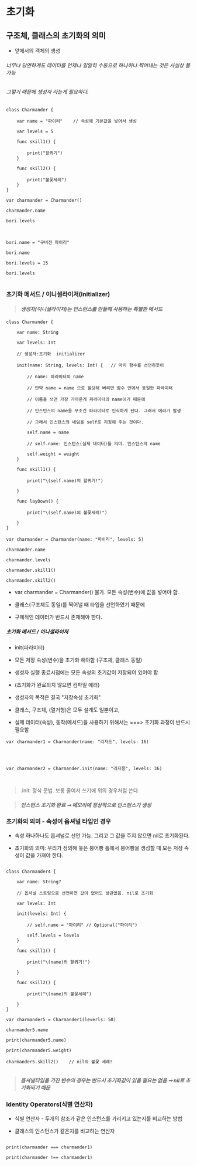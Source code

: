 # 초기화

## 구조체, 클래스의 초기화의 의미

- 앞에서의 객체의 생성

###### 너무나 당연하게도 데이터를 언제나 일일히 수동으로 하나하나 찍어내는 것은 사실상 불가능

###### 그렇기 때문에 생성자 라는게 필요하다.

```
class Charmander {

    var name = "파이리"    // 속성에 기본값을 넣어서 생성

    var levels = 5

    func skill1() {

        print("할퀴기")
    }

    func skill2() {

        print("불꽃세례")
    }
}

var charmander = Charmander()

charmander.name

bori.levels



bori.name = "구버전 파이리"

bori.name

bori.levels = 15

bori.levels


```

### 초기화 메서드 / 이니셜라이저(initializer)

> #### _생성자(이니셜라이저)는 인스턴스를 만들때 사용하는 특별한 메서드_

```
class Charmander {

    var name: String

    var levels: Int

    // 생성자:초기화  initializer

    init(name: String, levels: Int) {   // 마치 함수를 선언하듯이

        // name: 파라미터의 name

        // 만약 name = name 으로 할당해 버리면 함수 안에서 동일한 파라미터

        // 이름을 쓰면 가장 가까운게 파라미터의 name이기 때문에

        // 인스턴스의 name을 무조건 파라미터로 인식하게 된다. 그래서 에러가 발생

        // 그래서 인스턴스의 네임을 self로 지칭해 주는 것이다.

        self.name = name

        // self.name: 인스턴스(실제 데이터)를 의미. 인스턴스의 name

        self.weight = weight
    }

    func skill1() {

        print("\(self.name)의 할퀴기!")

    }

    func layDown() {

        print("\(self.name)의 불꽃세례!")

    }
}

var charmander = Charmander(name: "파이리", levels: 5)

charmander.name

charmander.levels

charmander.skill1()

charmander.skill2()

```

- var charmander = Charmander() 불가. 모든 속성(변수)에 값을 넣어야 함.

- 클래스(구조체도 동일)를 찍어낼 때 타입을 선언하였기 때문에

- 구체적인 데이터가 반드시 존재해야 한다.

##### 초기화 메서드 / 이니셜라이저

- init(파라미터)

- 모든 저장 속성(변수)을 초기화 해야함 (구조체, 클래스 동일)

- 생성자 실행 종료시점에는 모든 속성의 초기값이 저장되어 있어야 함

- (초기화가 완료되지 않으면 컴파일 에러)

- 생성자의 목적은 결국 "저장속성 초기화"

- 클래스, 구조체, (열거형)은 모두 설계도 일뿐이고,

- 실제 데이터(속성), 동작(메서드)을 사용하기 위해서는 ===> 초기화 과정이 반드시 필요함

```
var charmander1 = Charmander(name: "리자드", levels: 16)




var charmander2 = Charmander.init(name: "리자몽", levels: 36)



```

> .init: 정식 문법. 보통 줄여서 쓰기에 위의 경우처럼 쓴다.

> #### _인스턴스 초기화 완료 ➞ 메모리에 정상적으로 인스턴스가 생성_

### 초기화의 의미 - 속성이 옵셔널 타입인 경우

- 속성 하나하나도 옵셔널로 선언 가능. 그리고 그 값을 주지 않으면 nil로 초기화된다.

- 초기화의 의미: 우리가 정의해 놓은 붕어빵 틀에서 붕어빵을 생성할 때 모든 저장 속성이 값을 가져야 한다.

```

class Charmander4 {

    var name: String?

    // 옵셔널 스트링으로 선언하면 값이 없어도 상관없음. nil로 초기화

    var levels: Int

    init(levels: Int) {

        // self.name = "파이리" // Optional("파이리")

        self.levels = levels
    }

    func skill1() {

        print("\(name)의 할퀴기!")

    }

    func skill2() {

        print("\(name)의 불꽃세례")

    }
}

var charmander5 = Charmander1(leverls: 50)

charmander5.name

print(charmander5.name)

print(charmander5.weight)

charmander5.skill2()    // nil의 불꽃 세례!


```

> #### _옵셔널타입을 가진 변수의 경우는 반드시 초기화값이 있을 필요는 없음 ➞ nil로 초기화되기 때문_

### Identity Operators(식별 연산자)

- 식별 연산자 - 두개의 참조가 같은 인스턴스를 가리키고 있는지를 비교하는 방법

- 클래스의 인스턴스가 같은지를 비교하는 연산자

```

print(charmander === charmander1)

print(charmander !== charmander1)

```
